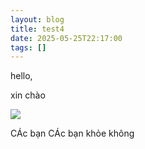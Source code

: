 ```yaml
---
layout: blog
title: test4
date: 2025-05-25T22:17:00
tags: []
---
```

hello, 

xin chào

![](/uploads/extracted_image_3%20%282%29.jpg)

CÁc bạn 
CÁc bạn khỏe không
